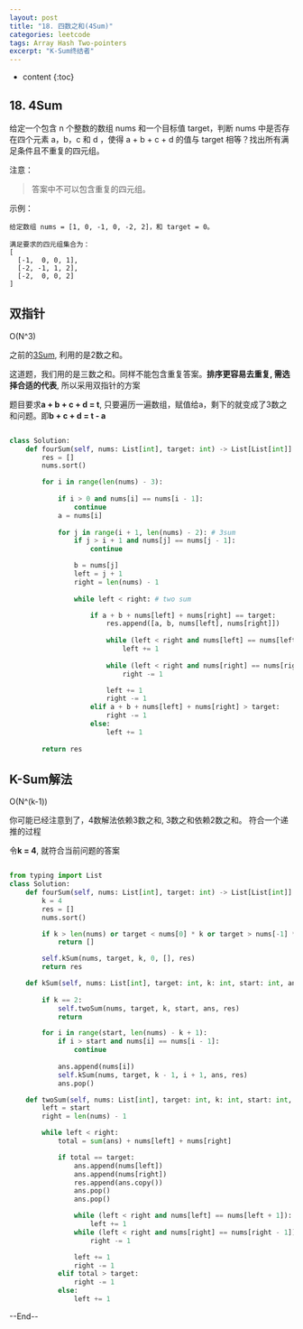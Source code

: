 ```yaml
---
layout: post
title: "18. 四数之和(4Sum)"
categories: leetcode
tags: Array Hash Two-pointers
excerpt: "K-Sum终结者"
---
```


* content
{:toc}

## 18. 4Sum

给定一个包含 n 个整数的数组 nums 和一个目标值 target，判断 nums 中是否存在四个元素 a，b，c 和 d ，使得 a + b + c + d 的值与 target 相等？找出所有满足条件且不重复的四元组。

注意：

> 答案中不可以包含重复的四元组。

示例：

```
给定数组 nums = [1, 0, -1, 0, -2, 2]，和 target = 0。

满足要求的四元组集合为：
[
  [-1,  0, 0, 1],
  [-2, -1, 1, 2],
  [-2,  0, 0, 2]
]
```

## 双指针

O(N^3)

之前的[3Sum](http://geemaple.github.io/2020/07/22/leetcode-15/), 利用的是2数之和。

这道题，我们用的是三数之和。同样不能包含重复答案。**排序更容易去重复, 需选择合适的代表**, 所以采用双指针的方案

题目要求**a + b + c + d = t**, 只要遍历一遍数组，赋值给a，剩下的就变成了3数之和问题。即**b + c + d = t - a**

```python

class Solution:
    def fourSum(self, nums: List[int], target: int) -> List[List[int]]:
        res = []
        nums.sort()

        for i in range(len(nums) - 3):
            
            if i > 0 and nums[i] == nums[i - 1]:
                continue
            a = nums[i]
            
            for j in range(i + 1, len(nums) - 2): # 3sum
                if j > i + 1 and nums[j] == nums[j - 1]:
                    continue

                b = nums[j]
                left = j + 1
                right = len(nums) - 1
                
                while left < right: # two sum

                    if a + b + nums[left] + nums[right] == target:
                        res.append([a, b, nums[left], nums[right]])
                        
                        while (left < right and nums[left] == nums[left + 1]):
                            left += 1
                            
                        while (left < right and nums[right] == nums[right - 1]):
                            right -= 1

                        left += 1
                        right -= 1
                    elif a + b + nums[left] + nums[right] > target:
                        right -= 1
                    else:
                        left += 1
                    
        return res

```

## K-Sum解法

O(N^(k-1))

你可能已经注意到了，4数解法依赖3数之和, 3数之和依赖2数之和。 符合一个递推的过程

令**k = 4**, 就符合当前问题的答案

```python

from typing import List
class Solution:
    def fourSum(self, nums: List[int], target: int) -> List[List[int]]:
        k = 4
        res = []
        nums.sort()

        if k > len(nums) or target < nums[0] * k or target > nums[-1] * k:
            return []

        self.kSum(nums, target, k, 0, [], res)
        return res

    def kSum(self, nums: List[int], target: int, k: int, start: int, ans: List[int], res: List[List]):
    
        if k == 2:
            self.twoSum(nums, target, k, start, ans, res)
            return

        for i in range(start, len(nums) - k + 1):
            if i > start and nums[i] == nums[i - 1]:
                continue
            
            ans.append(nums[i])
            self.kSum(nums, target, k - 1, i + 1, ans, res)
            ans.pop()

    def twoSum(self, nums: List[int], target: int, k: int, start: int, ans: List[int], res: List[List]):
        left = start
        right = len(nums) - 1

        while left < right:
            total = sum(ans) + nums[left] + nums[right]

            if total == target:
                ans.append(nums[left])
                ans.append(nums[right])
                res.append(ans.copy())
                ans.pop()
                ans.pop()

                while (left < right and nums[left] == nums[left + 1]):
                    left += 1
                while (left < right and nums[right] == nums[right - 1]):
                    right -= 1

                left += 1
                right -= 1
            elif total > target:
                right -= 1
            else:
                left += 1
```

--End--


